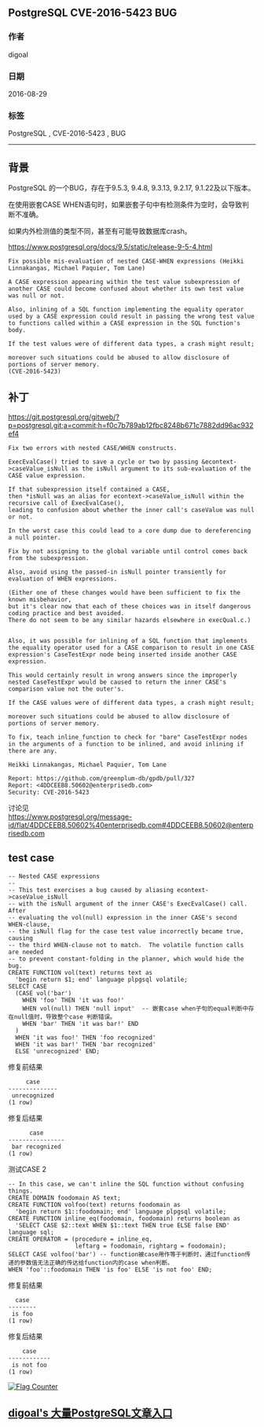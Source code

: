 ## PostgreSQL CVE-2016-5423 BUG   
        
### 作者       
digoal        
        
### 日期      
2016-08-29      
        
### 标签      
PostgreSQL , CVE-2016-5423 , BUG      
        
----      
        
## 背景    
PostgreSQL 的一个BUG，存在于9.5.3, 9.4.8, 9.3.13, 9.2.17, 9.1.22及以下版本。    
  
在使用嵌套CASE WHEN语句时，如果嵌套子句中有检测条件为空时，会导致判断不准确。    
  
如果内外检测值的类型不同，甚至有可能导致数据库crash。    
  
https://www.postgresql.org/docs/9.5/static/release-9-5-4.html  
```
Fix possible mis-evaluation of nested CASE-WHEN expressions (Heikki Linnakangas, Michael Paquier, Tom Lane)  
  
A CASE expression appearing within the test value subexpression of another CASE could become confused about whether its own test value was null or not.   
  
Also, inlining of a SQL function implementing the equality operator used by a CASE expression could result in passing the wrong test value to functions called within a CASE expression in the SQL function's body.   
  
If the test values were of different data types, a crash might result;   
  
moreover such situations could be abused to allow disclosure of portions of server memory.   
(CVE-2016-5423)  
```
  
## 补丁  
https://git.postgresql.org/gitweb/?p=postgresql.git;a=commit;h=f0c7b789ab12fbc8248b671c7882dd96ac932ef4  
```
Fix two errors with nested CASE/WHEN constructs.  
  
ExecEvalCase() tried to save a cycle or two by passing &econtext->caseValue_isNull as the isNull argument to its sub-evaluation of the CASE value expression.    
  
If that subexpression itself contained a CASE,   
then *isNull was an alias for econtext->caseValue_isNull within the recursive call of ExecEvalCase(),   
leading to confusion about whether the inner call's caseValue was null or not.    
  
In the worst case this could lead to a core dump due to dereferencing a null pointer.    
  
Fix by not assigning to the global variable until control comes back from the subexpression.  
  
Also, avoid using the passed-in isNull pointer transiently for evaluation of WHEN expressions.    
  
(Either one of these changes would have been sufficient to fix the known misbehavior,   
but it's clear now that each of these choices was in itself dangerous coding practice and best avoided.  
There do not seem to be any similar hazards elsewhere in execQual.c.)  
  
  
Also, it was possible for inlining of a SQL function that implements the equality operator used for a CASE comparison to result in one CASE expression's CaseTestExpr node being inserted inside another CASE expression.    
  
This would certainly result in wrong answers since the improperly nested CaseTestExpr would be caused to return the inner CASE's comparison value not the outer's.    
  
If the CASE values were of different data types, a crash might result;   
  
moreover such situations could be abused to allow disclosure of portions of server memory.    
  
To fix, teach inline_function to check for "bare" CaseTestExpr nodes in the arguments of a function to be inlined, and avoid inlining if there are any.  
  
Heikki Linnakangas, Michael Paquier, Tom Lane  
  
Report: https://github.com/greenplum-db/gpdb/pull/327  
Report: <4DDCEEB8.50602@enterprisedb.com>  
Security: CVE-2016-5423  
```
  
讨论见  
https://www.postgresql.org/message-id/flat/4DDCEEB8.50602%40enterprisedb.com#4DDCEEB8.50602@enterprisedb.com  
  
  
## test case  
```
-- Nested CASE expressions  
--  
-- This test exercises a bug caused by aliasing econtext->caseValue_isNull  
-- with the isNull argument of the inner CASE's ExecEvalCase() call.  After  
-- evaluating the vol(null) expression in the inner CASE's second WHEN-clause,  
-- the isNull flag for the case test value incorrectly became true, causing  
-- the third WHEN-clause not to match.  The volatile function calls are needed  
-- to prevent constant-folding in the planner, which would hide the bug.  
CREATE FUNCTION vol(text) returns text as  
  'begin return $1; end' language plpgsql volatile;  
SELECT CASE  
  (CASE vol('bar')  
    WHEN 'foo' THEN 'it was foo!'  
    WHEN vol(null) THEN 'null input'  -- 嵌套case when子句的equal判断中存在null值时，导致整个case 判断错误。    
    WHEN 'bar' THEN 'it was bar!' END  
  )  
  WHEN 'it was foo!' THEN 'foo recognized'  
  WHEN 'it was bar!' THEN 'bar recognized'  
  ELSE 'unrecognized' END;  
```
  
修复前结果  
```
     case       
--------------  
 unrecognized  
(1 row)  
```
  
修复后结果  
```
      case        
----------------  
 bar recognized  
(1 row)  
```
  
测试CASE 2  
```
-- In this case, we can't inline the SQL function without confusing things.  
CREATE DOMAIN foodomain AS text;  
CREATE FUNCTION volfoo(text) returns foodomain as  
  'begin return $1::foodomain; end' language plpgsql volatile;  
CREATE FUNCTION inline_eq(foodomain, foodomain) returns boolean as  
  'SELECT CASE $2::text WHEN $1::text THEN true ELSE false END' language sql;  
CREATE OPERATOR = (procedure = inline_eq,  
                   leftarg = foodomain, rightarg = foodomain);  
SELECT CASE volfoo('bar') -- function被case用作等于判断时，通过function传递的参数值无法正确的传达给function内的case when判断。      
WHEN 'foo'::foodomain THEN 'is foo' ELSE 'is not foo' END;  
```
  
修复前结果  
```
  case    
--------  
 is foo  
(1 row)  
```
  
修复后结果  
```
    case      
------------  
 is not foo  
(1 row)  
```
  
  
  
<a rel="nofollow" href="http://info.flagcounter.com/h9V1"  ><img src="http://s03.flagcounter.com/count/h9V1/bg_FFFFFF/txt_000000/border_CCCCCC/columns_2/maxflags_12/viewers_0/labels_0/pageviews_0/flags_0/"  alt="Flag Counter"  border="0"  ></a>  
  
  
  
  
  
  
## [digoal's 大量PostgreSQL文章入口](https://github.com/digoal/blog/blob/master/README.md "22709685feb7cab07d30f30387f0a9ae")
  
